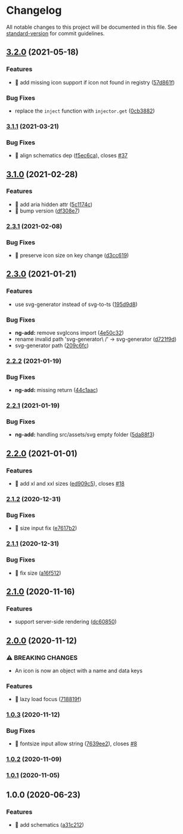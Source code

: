# Changelog

All notable changes to this project will be documented in this file. See [standard-version](https://github.com/conventional-changelog/standard-version) for commit guidelines.

## [3.2.0](https://github.com/ngneat/svg-icon/compare/v3.1.1...v3.2.0) (2021-05-18)


### Features

* 🎸 add missing icon support if icon not found in registry ([57d861f](https://github.com/ngneat/svg-icon/commit/57d861f3364ee5e8213fd5e91da3417321ccb24f))


### Bug Fixes

* replace the `inject` function with `injector.get` ([0cb3882](https://github.com/ngneat/svg-icon/commit/0cb3882a4ee37719bdf94c38a5a50a5cb3de66fb))

### [3.1.1](https://github.com/ngneat/svg-icon/compare/v3.1.0...v3.1.1) (2021-03-21)


### Bug Fixes

* 🐛 align schematics dep ([f5ec6ca](https://github.com/ngneat/svg-icon/commit/f5ec6ca0b3f8a7c3d67a246ef84f6c5fc0bdeb7e)), closes [#37](https://github.com/ngneat/svg-icon/issues/37)

## [3.1.0](https://github.com/ngneat/svg-icon/compare/v3.0.0...v3.1.0) (2021-02-28)


### Features

* 🎸 add aria hidden attr ([5c1174c](https://github.com/ngneat/svg-icon/commit/5c1174ca41c33606fbf4723e7e1b96af823db56e))
* 🎸 bump version ([df308e7](https://github.com/ngneat/svg-icon/commit/df308e7d9ec6cdec9e2133bfc3062210b7b9054b))

### [2.3.1](https://github.com/ngneat/svg-icon/compare/v2.3.0...v2.3.1) (2021-02-08)


### Bug Fixes

* 🐛 preserve icon size on key change ([d3cc619](https://github.com/ngneat/svg-icon/commit/d3cc619b81dbc0b5148ec6bad2c9b91da539d2cd))

## [2.3.0](https://github.com/ngneat/svg-icon/compare/v2.2.2...v2.3.0) (2021-01-21)


### Features

* use svg-generator instead of svg-to-ts ([195d9d8](https://github.com/ngneat/svg-icon/commit/195d9d86533b824d51a56b0816b4c7c0ca13d623))


### Bug Fixes

* **ng-add:** remove svgIcons import ([4e50c32](https://github.com/ngneat/svg-icon/commit/4e50c32aa64f2a67213ddc31e9be82536a91cd7b))
* rename invalid path 'svg-generator\ /' -> svg-generator ([d721f9d](https://github.com/ngneat/svg-icon/commit/d721f9d0e5f61055305c5fce0eedd7252bceee55))
* svg-generator path ([209c6fc](https://github.com/ngneat/svg-icon/commit/209c6fcc06d294025a25c86862b1300d5f1b2053))

### [2.2.2](https://github.com/ngneat/svg-icon/compare/v2.2.1...v2.2.2) (2021-01-19)


### Bug Fixes

* **ng-add:** missing return ([44c1aac](https://github.com/ngneat/svg-icon/commit/44c1aac3d3f8118b1be3cd23effa0fee343e504b))

### [2.2.1](https://github.com/ngneat/svg-icon/compare/v2.2.0...v2.2.1) (2021-01-19)


### Bug Fixes

* **ng-add:** handling src/assets/svg empty folder ([5da88f3](https://github.com/ngneat/svg-icon/commit/5da88f3d1913b1466d4afedaf14aa4284e8c29b7))

## [2.2.0](https://github.com/ngneat/svg-icon/compare/v2.1.2...v2.2.0) (2021-01-01)


### Features

* 🎸 add xl and xxl sizes ([ed909c5](https://github.com/ngneat/svg-icon/commit/ed909c549e7bc742ec79bfda695e1a69bf5860d4)), closes [#18](https://github.com/ngneat/svg-icon/issues/18)

### [2.1.2](https://github.com/ngneat/svg-icon/compare/v2.1.1...v2.1.2) (2020-12-31)


### Bug Fixes

* 🐛 size input fix ([e7617b2](https://github.com/ngneat/svg-icon/commit/e7617b2e0e1bfc57e9d645fc3ca9c938823a56a6))

### [2.1.1](https://github.com/ngneat/svg-icon/compare/v2.1.0...v2.1.1) (2020-12-31)


### Bug Fixes

* 🐛 fix size ([a16f512](https://github.com/ngneat/svg-icon/commit/a16f51235163808a695a9e95ff1c77a47bcad90d))

## [2.1.0](https://github.com/ngneat/svg-icon/compare/v2.0.0...v2.1.0) (2020-11-16)


### Features

* support server-side rendering ([dc60850](https://github.com/ngneat/svg-icon/commit/dc6085070d38c34dc95d22b6c735552664f445fd))

## [2.0.0](https://github.com/ngneat/svg-icon/compare/v1.0.3...v2.0.0) (2020-11-12)


### ⚠ BREAKING CHANGES

* An icon is now an object with a name and data keys

### Features

* 🎸 lazy load focus ([718819f](https://github.com/ngneat/svg-icon/commit/718819f7ff56f546e2480b0ed1fe28fdfd70580c))

### [1.0.3](https://github.com/ngneat/svg-icon/compare/v1.0.2...v1.0.3) (2020-11-12)


### Bug Fixes

* 🐛 fontsize input allow string ([7639ee2](https://github.com/ngneat/svg-icon/commit/7639ee2fe2c80687f05d363696d290258985b7ca)), closes [#8](https://github.com/ngneat/svg-icon/issues/8)

### [1.0.2](https://github.com/ngneat/svg-icon/compare/v1.0.1...v1.0.2) (2020-11-09)

### [1.0.1](https://github.com/ngneat/svg-icon/compare/v1.0.0...v1.0.1) (2020-11-05)

## 1.0.0 (2020-06-23)


### Features

* 🎸 add schematics ([a31c212](https://github.com/ngneat/svg-icon/commit/a31c2123e8816a7f7214c4d58c1fdac52cd89b08))
